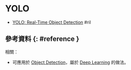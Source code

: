 # YOLO

  - [YOLO: Real\-Time Object Detection](https://pjreddie.com/darknet/yolo/) #ril

## 參考資料 {: #reference }

相關：

  - 可應用於 [Object Detection](object-detection.md)，屬於 [Deep Learning](deep-learning.md) 的做法。
